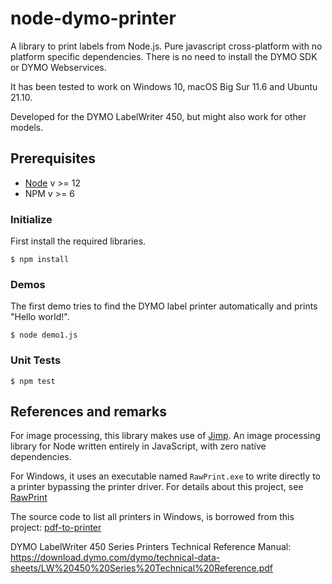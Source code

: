 # node-dymo-printer

A library to print labels from Node.js. Pure javascript cross-platform with no platform specific dependencies. 
There is no need to install the DYMO SDK or DYMO Webservices.

It has been tested to work on Windows 10, macOS Big Sur 11.6 and Ubuntu 21.10.

Developed for the DYMO LabelWriter 450, but might also work for other models.


## Prerequisites ##

- [Node](http://www.nodejs.org) v >= 12
- NPM v >= 6


### Initialize

First install the required libraries.

`$ npm install`


### Demos

The first demo tries to find the DYMO label printer automatically and prints "Hello world!".

`$ node demo1.js`


### Unit Tests

`$ npm test`


## References and remarks

For image processing, this library makes use of [Jimp](https://github.com/oliver-moran/jimp). An image processing library for Node written entirely in JavaScript, with zero native dependencies.

For Windows, it uses an executable named `RawPrint.exe` to write directly to a printer bypassing the printer driver. 
For details about this project, see [RawPrint](https://github.com/frogmorecs/RawPrint) 

The source code to list all printers in Windows, is borrowed from this project: [pdf-to-printer](https://github.com/artiebits/pdf-to-printer)

DYMO LabelWriter 450 Series Printers Technical Reference Manual: https://download.dymo.com/dymo/technical-data-sheets/LW%20450%20Series%20Technical%20Reference.pdf
